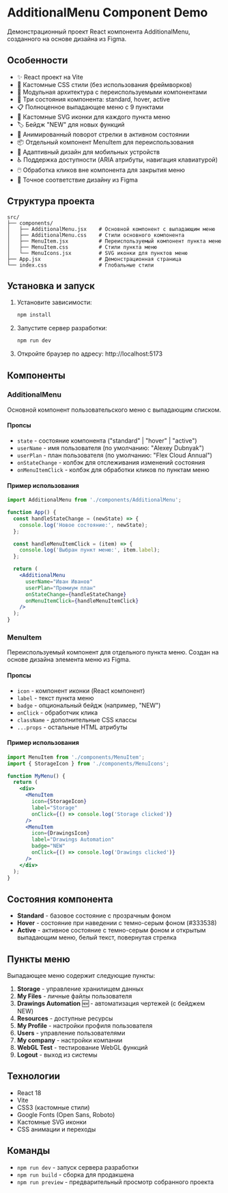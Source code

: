 # AdditionalMenu Component Demo

Демонстрационный проект React компонента AdditionalMenu, созданного на основе дизайна из Figma.

## Особенности

- ✨ React проект на Vite
- 🎨 Кастомные CSS стили (без использования фреймворков)
- 🧩 Модульная архитектура с переиспользуемыми компонентами
- 🔄 Три состояния компонента: standard, hover, active
- 📋 Полноценное выпадающее меню с 9 пунктами
- 🎯 Кастомные SVG иконки для каждого пункта меню
- 🏷️ Бейдж "NEW" для новых функций
- 🔄 Анимированный поворот стрелки в активном состоянии
- 📦 Отдельный компонент MenuItem для переиспользования
- 📱 Адаптивный дизайн для мобильных устройств
- ♿ Поддержка доступности (ARIA атрибуты, навигация клавиатурой)
- 🖱️ Обработка кликов вне компонента для закрытия меню
- 🎯 Точное соответствие дизайну из Figma

## Структура проекта

```
src/
├── components/
│   ├── AdditionalMenu.jsx    # Основной компонент с выпадающим меню
│   ├── AdditionalMenu.css    # Стили основного компонента
│   ├── MenuItem.jsx          # Переиспользуемый компонент пункта меню
│   ├── MenuItem.css          # Стили пункта меню
│   └── MenuIcons.jsx         # SVG иконки для пунктов меню
├── App.jsx                   # Демонстрационная страница
└── index.css                 # Глобальные стили
```

## Установка и запуск

1. Установите зависимости:
   ```bash
   npm install
   ```

2. Запустите сервер разработки:
   ```bash
   npm run dev
   ```

3. Откройте браузер по адресу: http://localhost:5173

## Компоненты

### AdditionalMenu

Основной компонент пользовательского меню с выпадающим списком.

#### Пропсы

- `state` - состояние компонента ("standard" | "hover" | "active")
- `userName` - имя пользователя (по умолчанию: "Alexey Dubnyak")
- `userPlan` - план пользователя (по умолчанию: "Flex Cloud Annual")
- `onStateChange` - колбэк для отслеживания изменений состояния
- `onMenuItemClick` - колбэк для обработки кликов по пунктам меню

#### Пример использования

```jsx
import AdditionalMenu from './components/AdditionalMenu';

function App() {
  const handleStateChange = (newState) => {
    console.log('Новое состояние:', newState);
  };

  const handleMenuItemClick = (item) => {
    console.log('Выбран пункт меню:', item.label);
  };

  return (
    <AdditionalMenu 
      userName="Иван Иванов"
      userPlan="Премиум план"
      onStateChange={handleStateChange}
      onMenuItemClick={handleMenuItemClick}
    />
  );
}
```

### MenuItem

Переиспользуемый компонент для отдельного пункта меню. Создан на основе дизайна элемента меню из Figma.

#### Пропсы

- `icon` - компонент иконки (React компонент)
- `label` - текст пункта меню
- `badge` - опциональный бейдж (например, "NEW")
- `onClick` - обработчик клика
- `className` - дополнительные CSS классы
- `...props` - остальные HTML атрибуты

#### Пример использования

```jsx
import MenuItem from './components/MenuItem';
import { StorageIcon } from './components/MenuIcons';

function MyMenu() {
  return (
    <div>
      <MenuItem 
        icon={StorageIcon}
        label="Storage"
        onClick={() => console.log('Storage clicked')}
      />
      <MenuItem 
        icon={DrawingsIcon}
        label="Drawings Automation"
        badge="NEW"
        onClick={() => console.log('Drawings clicked')}
      />
    </div>
  );
}
```

## Состояния компонента

- **Standard** - базовое состояние с прозрачным фоном
- **Hover** - состояние при наведении с темно-серым фоном (#333538)
- **Active** - активное состояние с темно-серым фоном и открытым выпадающим меню, белый текст, повернутая стрелка

## Пункты меню

Выпадающее меню содержит следующие пункты:

1. **Storage** - управление хранилищем данных
2. **My Files** - личные файлы пользователя
3. **Drawings Automation** 🆕 - автоматизация чертежей (с бейджем NEW)
4. **Resources** - доступные ресурсы
5. **My Profile** - настройки профиля пользователя
6. **Users** - управление пользователями
7. **My company** - настройки компании
8. **WebGL Test** - тестирование WebGL функций
9. **Logout** - выход из системы

## Технологии

- React 18
- Vite
- CSS3 (кастомные стили)
- Google Fonts (Open Sans, Roboto)
- Кастомные SVG иконки
- CSS анимации и переходы

## Команды

- `npm run dev` - запуск сервера разработки
- `npm run build` - сборка для продакшена
- `npm run preview` - предварительный просмотр собранного проекта